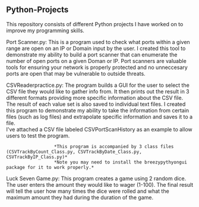 ## Python-Projects
This repository consists of different Python projects I have worked on to improve my programming skills.

Port Scanner.py:     This is a program used to check what ports within a given range are open on an IP or Domain input by the user.
                      I created this tool to demonstrate my ability to build a port scanner that can enumerate the number of open ports
                      on a given Doman or IP. Port scanners are valuable tools for ensuring your network is properly protected and no 
                      unneccesary ports are open that may be vulnerable to outside threats. 

CSVReaderpractice.py: The program builds a GUI for the user to select the CSV file they would like to gather info from. It then prints
                      out the result in 3 different formats providing more specific information about the CSV file. The result of each
                      value set is also saved to individual text files. I created this program to demonstrate my ability to take the 
                      information from certain files (such as log files) and extrapolate specific information and saves it to a file.    
                      I've attached a CSV file labeled CSVPortScanHistory as an example to allow users to test the program. 
                      
                      *This program is accompanied by 3 class files (CSVTrackByCount_Class.py, CSVTrackByDate_Class.py, CSVTrackByIP_Class.py)*
                      *Note you may need to install the breezypythyongui package for it to work properly.*
                       

Luck Seven Game.py:   This program creates a game using 2 random dice. The user enters the amount they would like to wager (1-100).
                      The final result will tell the user how many times the dice were rolled and what the maximum amount they had 
                      during the duration of the game.
